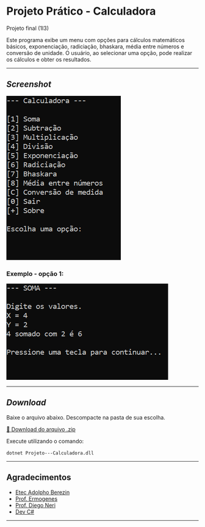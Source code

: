 # Projeto Prático - Calculadora
Projeto final (1I3)

Este programa exibe um menu com opções para cálculos matemáticos básicos, exponenciação, radiciação, bhaskara, média entre números e conversão de unidade. O usuário, ao selecionar uma opção, pode realizar os cálculos e obter os resultados.

---


## _Screenshot_

![Tela do programa](inicial.png)

### Exemplo - opção 1:

![soma](exemplo.png)
 
 ---

## _Download_

Baixe o arquivo abaixo. Descompacte na pasta de sua escolha.

[🐻 Download do arquivo .zip](dist/Projeto---Calculadora.zip)

Execute utilizando o comando:
```
dotnet Projeto---Calculadora.dll
```
---

## Agradecimentos 

- [Etec Adolpho Berezin](http://eteab.com.br/cms/)
- [Prof. Ermogenes](https://github.com/ermogenes)
- [Prof. Diego Neri](https://github.com/diegoneri)
- [Dev C#](https://github.com/ermogenes/aulas-programacao-csharp)

---